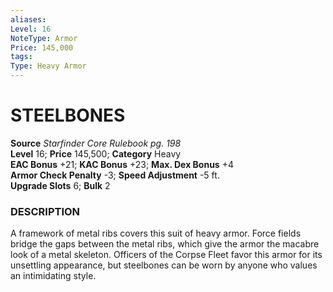 ```yaml
---
aliases: 
Level: 16
NoteType: Armor
Price: 145,000
tags: 
Type: Heavy Armor
---
```

# STEELBONES
**Source** _Starfinder Core Rulebook pg. 198_  
**Level** 16; **Price** 145,500; **Category** Heavy  
**EAC Bonus** +21; **KAC Bonus** +23; **Max. Dex Bonus** +4  
**Armor Check Penalty** -3; **Speed Adjustment** -5 ft.  
**Upgrade Slots** 6; **Bulk** 2

### DESCRIPTION

A framework of metal ribs covers this suit of heavy armor. Force fields bridge the gaps between the metal ribs, which give the armor the macabre look of a metal skeleton. Officers of the Corpse Fleet favor this armor for its unsettling appearance, but steelbones can be worn by anyone who values an intimidating style.